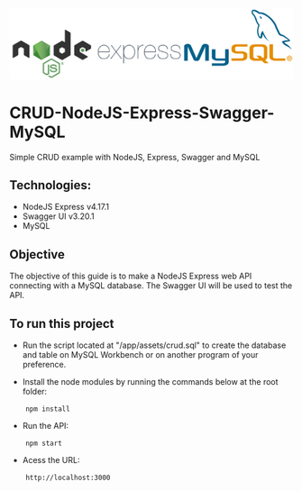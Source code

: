 ![Alt Text](./app/assets/readme.png)

# CRUD-NodeJS-Express-Swagger-MySQL

Simple CRUD example with NodeJS, Express, Swagger and MySQL

## Technologies:

- NodeJS Express v4.17.1
- Swagger UI v3.20.1
- MySQL

## Objective

The objective of this guide is to make a NodeJS Express web API connecting with a MySQL database. The Swagger UI will be used to test the API.

## To run this project

- Run the script located at "/app/assets/crud.sql" to create the database and table on MySQL Workbench or on another program of your preference.

- Install the node modules by running the commands below at the root folder:

```batch
    npm install
```

- Run the API:

```batch
    npm start
```

- Acess the URL:

```batch
    http://localhost:3000
```
